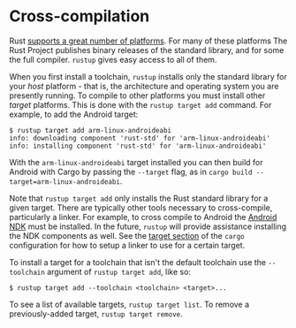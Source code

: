 # Cross-compilation

Rust [supports a great number of platforms][p]. For many of these platforms
The Rust Project publishes binary releases of the standard library, and for
some the full compiler. `rustup` gives easy access to all of them.

[p]: https://doc.rust-lang.org/nightly/rustc/platform-support.html

When you first install a toolchain, `rustup` installs only the standard
library for your *host* platform - that is, the architecture and operating
system you are presently running. To compile to other platforms you must
install other *target* platforms. This is done with the `rustup target add`
command. For example, to add the Android target:

```console
$ rustup target add arm-linux-androideabi
info: downloading component 'rust-std' for 'arm-linux-androideabi'
info: installing component 'rust-std' for 'arm-linux-androideabi'
```

With the `arm-linux-androideabi` target installed you can then build for
Android with Cargo by passing the `--target` flag, as in `cargo build
--target=arm-linux-androideabi`.

Note that `rustup target add` only installs the Rust standard library for a
given target. There are typically other tools necessary to cross-compile,
particularly a linker. For example, to cross compile to Android the [Android
NDK] must be installed. In the future, `rustup` will provide assistance
installing the NDK components as well. See the [target section] of the
`cargo` configuration for how to setup a linker to use for a certain target.

[Android NDK]: https://developer.android.com/tools/sdk/ndk/index.html
[target section]: https://doc.rust-lang.org/cargo/reference/config.html#target

To install a target for a toolchain that isn't the default toolchain use the
`--toolchain` argument of `rustup target add`, like so:

```console
$ rustup target add --toolchain <toolchain> <target>...
```

To see a list of available targets, `rustup target list`. To remove a
previously-added target, `rustup target remove`.
